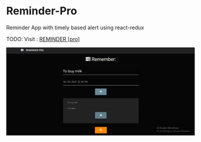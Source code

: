 # Reminder-Pro
Reminder App with timely based alert using react-redux

TODO:
Visit : <a href="https://ases573.github.io/Reminder-Pro" target=_blank>REMINDER [pro]</a>

![Image of REMINDER PRO](rem.PNG)

